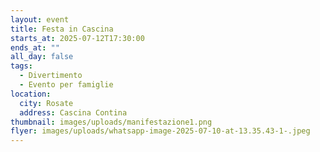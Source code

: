 ```yaml
---
layout: event
title: Festa in Cascina
starts_at: 2025-07-12T17:30:00
ends_at: ""
all_day: false
tags:
  - Divertimento
  - Evento per famiglie
location:
  city: Rosate
  address: Cascina Contina
thumbnail: images/uploads/manifestazione1.png
flyer: images/uploads/whatsapp-image-2025-07-10-at-13.35.43-1-.jpeg
---
```

